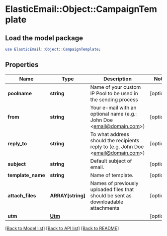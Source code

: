 # ElasticEmail::Object::CampaignTemplate

## Load the model package
```perl
use ElasticEmail::Object::CampaignTemplate;
```

## Properties
Name | Type | Description | Notes
------------ | ------------- | ------------- | -------------
**poolname** | **string** | Name of your custom IP Pool to be used in the sending process | [optional] 
**from** | **string** | Your e-mail with an optional name (e.g.: John Doe &lt;email@domain.com&gt;) | [optional] 
**reply_to** | **string** | To what address should the recipients reply to (e.g. John Doe &lt;email@domain.com&gt;) | [optional] 
**subject** | **string** | Default subject of email. | [optional] 
**template_name** | **string** | Name of template. | [optional] 
**attach_files** | **ARRAY[string]** | Names of previously uploaded files that should be sent as downloadable attachments | [optional] 
**utm** | [**Utm**](Utm.md) |  | [optional] 

[[Back to Model list]](../README.md#documentation-for-models) [[Back to API list]](../README.md#documentation-for-api-endpoints) [[Back to README]](../README.md)


